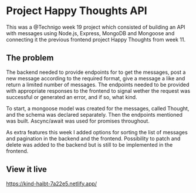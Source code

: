 # Project Happy Thoughts API

This was a @Technigo week 19 project which consisted of building an API with messages using Node.js, Express, MongoDB and Mongoose and connecting it the previous frontend project Happy Thoughts from week 11.

## The problem

The backend needed to provide endpoints for to get the messages, post a new message according to the required format, give a message a like and return a limited number of messages. The endpoints needed to be provided with appropriate responses to the frontend to signal wether the request was successful or generated an error, and if so, what kind.

To start, a mongoose model was created for the messages, called Thought, and the schema was declared separately. Then the endpoints mentioned was built. Ascync/await was used for promises throughout.

As extra features this week I added options for sorting the list of messages and pagination in the backend and the frontend. Possibility to patch and delete was added to the backend but is still to be implemented in the frontend.

## View it live

https://kind-haibt-7a22e5.netlify.app/
